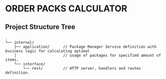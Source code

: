 # ORDER PACKS CALCULATOR



## Project Structure Tree
```
.
└── internal/
    ├── application/      // Package Manager Service definition with business logic for calculating optimal 
    │                     // usage of packages for specified amount of items.
    └── interface/
        └── rest/         // HTTP server, handlers and routes definition.
```
